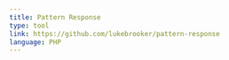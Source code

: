 ```yaml
---
title: Pattern Response
type: tool
link: https://github.com/lukebrooker/pattern-response
language: PHP
---
```

